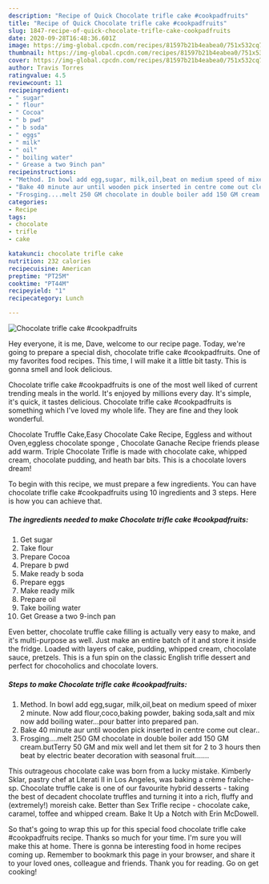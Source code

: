 ```yaml
---
description: "Recipe of Quick Chocolate trifle cake #cookpadfruits"
title: "Recipe of Quick Chocolate trifle cake #cookpadfruits"
slug: 1847-recipe-of-quick-chocolate-trifle-cake-cookpadfruits
date: 2020-09-28T16:48:36.601Z
image: https://img-global.cpcdn.com/recipes/81597b21b4eabea0/751x532cq70/chocolate-trifle-cake-cookpadfruits-recipe-main-photo.jpg
thumbnail: https://img-global.cpcdn.com/recipes/81597b21b4eabea0/751x532cq70/chocolate-trifle-cake-cookpadfruits-recipe-main-photo.jpg
cover: https://img-global.cpcdn.com/recipes/81597b21b4eabea0/751x532cq70/chocolate-trifle-cake-cookpadfruits-recipe-main-photo.jpg
author: Travis Torres
ratingvalue: 4.5
reviewcount: 11
recipeingredient:
- " sugar"
- " flour"
- " Cocoa"
- " b pwd"
- " b soda"
- " eggs"
- " milk"
- " oil"
- " boiling water"
- " Grease a two 9inch pan"
recipeinstructions:
- "Method. In bowl add egg,sugar, milk,oil,beat on medium speed of mixer 2 minute. Now add flour,coco,baking powder, baking soda,salt and mix now add boiling water...pour batter into prepared pan."
- "Bake 40 minute aur until wooden pick inserted in centre come out clear.."
- "Frosging....melt 250 GM chocolate in double boiler add 150 GM cream.butTerry 50 GM and mix well and let them sit for 2 to 3 hours then beat by electric beater decoration with seasonal fruit......."
categories:
- Recipe
tags:
- chocolate
- trifle
- cake

katakunci: chocolate trifle cake 
nutrition: 232 calories
recipecuisine: American
preptime: "PT25M"
cooktime: "PT44M"
recipeyield: "1"
recipecategory: Lunch

---
```



![Chocolate trifle cake #cookpadfruits](https://img-global.cpcdn.com/recipes/81597b21b4eabea0/751x532cq70/chocolate-trifle-cake-cookpadfruits-recipe-main-photo.jpg)

Hey everyone, it is me, Dave, welcome to our recipe page. Today, we're going to prepare a special dish, chocolate trifle cake #cookpadfruits. One of my favorites food recipes. This time, I will make it a little bit tasty. This is gonna smell and look delicious.

Chocolate trifle cake #cookpadfruits is one of the most well liked of current trending meals in the world. It's enjoyed by millions every day. It's simple, it's quick, it tastes delicious. Chocolate trifle cake #cookpadfruits is something which I've loved my whole life. They are fine and they look wonderful.

Chocolate Truffle Cake,Easy Chocolate Cake Recipe, Eggless and without Oven,eggless chocolate sponge , Chocolate Ganache Recipe friends please add warm. Triple Chocolate Trifle is made with chocolate cake, whipped cream, chocolate pudding, and heath bar bits. This is a chocolate lovers dream!


To begin with this recipe, we must prepare a few ingredients. You can have chocolate trifle cake #cookpadfruits using 10 ingredients and 3 steps. Here is how you can achieve that.

<!--inarticleads1-->

##### The ingredients needed to make Chocolate trifle cake #cookpadfruits:

1. Get  sugar
1. Take  flour
1. Prepare  Cocoa
1. Prepare  b pwd
1. Make ready  b soda
1. Prepare  eggs
1. Make ready  milk
1. Prepare  oil
1. Take  boiling water
1. Get  Grease a two 9-inch pan


Even better, chocolate truffle cake filling is actually very easy to make, and it&#39;s multi-purpose as well. Just make an entire batch of it and store it inside the fridge. Loaded with layers of cake, pudding, whipped cream, chocolate sauce, pretzels. This is a fun spin on the classic English trifle dessert and perfect for chocoholics and chocolate lovers. 

<!--inarticleads2-->

##### Steps to make Chocolate trifle cake #cookpadfruits:

1. Method. In bowl add egg,sugar, milk,oil,beat on medium speed of mixer 2 minute. Now add flour,coco,baking powder, baking soda,salt and mix now add boiling water...pour batter into prepared pan.
1. Bake 40 minute aur until wooden pick inserted in centre come out clear..
1. Frosging....melt 250 GM chocolate in double boiler add 150 GM cream.butTerry 50 GM and mix well and let them sit for 2 to 3 hours then beat by electric beater decoration with seasonal fruit.......


This outrageous chocolate cake was born from a lucky mistake. Kimberly Sklar, pastry chef at Literati II in Los Angeles, was baking a crème fraîche-sp. Chocolate truffle cake is one of our favourite hybrid desserts - taking the best of decadent chocolate truffles and turning it into a rich, fluffy and (extremely!) moreish cake. Better than Sex Trifle recipe - chocolate cake, caramel, toffee and whipped cream. Bake It Up a Notch with Erin McDowell. 

So that's going to wrap this up for this special food chocolate trifle cake #cookpadfruits recipe. Thanks so much for your time. I'm sure you will make this at home. There is gonna be interesting food in home recipes coming up. Remember to bookmark this page in your browser, and share it to your loved ones, colleague and friends. Thank you for reading. Go on get cooking!
